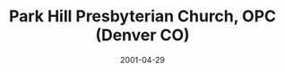 ---
date: &id001 2001-04-29
end_date: null
location:
  address: 3411 Albion Street
  city: Denver
  state: CO
minister:
- end: 1956-01-01
  name: W. Benson Male
  start: 1944-01-01
  type: Pastor
- end: 1967-01-01
  name: Elmer Dortzbach
  start: 1956-01-01
  type: Pastor
- end: 1973-01-01
  name: Larry Conard
  start: 1968-01-01
  type: Pastor
- end: 1979-01-01
  name: James Bosgraf
  start: 1973-01-01
  type: Pastor
- end: 1981-01-01
  name: Rodney Alexander
  start: 1980-01-01
  type: Pastor
- end: 1987-01-01
  name: Leonard Coppes
  start: 1982-01-01
  type: Pastor
- end: 1990-12-16
  name: Jack Unangst
  start: 1988-01-01
  type: Pastor
- end: null
  name: Matthew Kingsbury
  start: 2001-01-01
  type: Pastor
- end: 1996-01-01
  name: Jonathan Male
  start: 1991-01-01
  type: Evangelist
- end: 2001-04-29
  name: Matthew Kingsbury
  start: 1999-01-01
  type: Evangelist
ministers:
- W. Benson Male
- Elmer Dortzbach
- Larry Conard
- James Bosgraf
- Rodney Alexander
- Leonard Coppes
- Jack Unangst
- Matthew Kingsbury
- Jonathan Male
- Matthew Kingsbury
name: Park Hill Presbyterian Church, OPC
names:
- end: 1944-12-31
  name: Grace Orthodox Presbyterian Chapel of Lincoln Park
  start: 1941-01-01
- end: 1990-12-16
  name: Park Hill Orthodox Presbyterian Church
  start: 1944-12-10
- end: 1994-12-31
  name: Park Hill Presbyterian Church, independent
  start: 1990-01-01
- end: 2001-04-29
  name: Park Hill Presbyterian Chapel, OPC
  start: 1994-01-01
- end: null
  name: Park Hill Presbyterian Church, OPC
  start: 2001-04-29
origination_date: *id001
raw_data: "AR Denver\nGrace Orthodox Presbyterian Chapel of Lincoln Park  (1941\u2013\
  44)\nPark Hill Orthodox Presbyterian Church  (December 10, 1944\u2013December 16,\
  \ 1990)\nPark Hill Presbyterian Church, independent (1990\u20131994)\nPark Hill\
  \ Presbyterian Chapel, OPC (1994\u2013April 29, 2001)\nPark Hill Presbyterian Church,\
  \ OPC (April 29, 2001\u2013 )\n3411 Albion Street\nPastors: W. Benson Male, 1944\u2013\
  56\nElmer Dortzbach, 1956\u201367\nLarry Conard, 1968\u201373\nJames Bosgraf, 1973\u2013\
  79\nRodney Alexander, 1980\u201381\nLeonard Coppes, 1982\u201387\nJack Unangst,\
  \ 1988\u201390\nMatthew Kingsbury, 2001\u2013\nEvangelists: Jonathan Male, 1991\u2013\
  96\nMatthew Kingsbury, 1999\u20132001"
received_from: null
states:
- CO
status:
  active: true
  end_date: null
  reason: null
  received_from: null
  withdrawal_to: null
title: Park Hill Presbyterian Church, OPC (Denver CO)
year_established:
- 2001

---